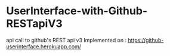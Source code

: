 # UserInterface-with-Github-RESTapiV3
api call to github's REST api v3 
Implemented on :
https://github-userinterface.herokuapp.com/
